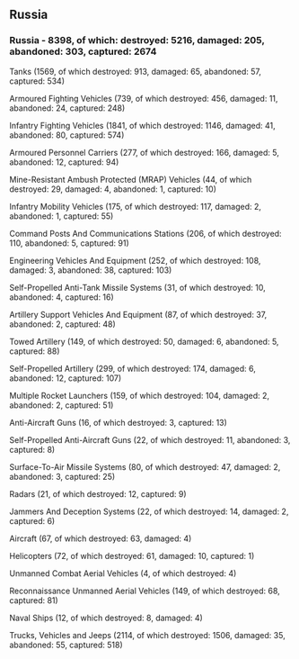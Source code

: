 
 
 ## Russia
 
 ### Russia - 8398, of which: destroyed: 5216, damaged: 205, abandoned: 303, captured: 2674

 

 

 Tanks (1569, of which destroyed: 913, damaged: 65, abandoned: 57, captured: 534)

 Armoured Fighting Vehicles (739, of which destroyed: 456, damaged: 11, abandoned: 24, captured: 248)

 Infantry Fighting Vehicles (1841, of which destroyed: 1146, damaged: 41, abandoned: 80, captured: 574)

 Armoured Personnel Carriers (277, of which destroyed: 166, damaged: 5, abandoned: 12, captured: 94)

 Mine-Resistant Ambush Protected (MRAP) Vehicles (44, of which destroyed: 29, damaged: 4, abandoned: 1, captured: 10)

 Infantry Mobility Vehicles (175, of which destroyed: 117, damaged: 2, abandoned: 1, captured: 55)

 Command Posts And Communications Stations (206, of which destroyed: 110, abandoned: 5, captured: 91)

 Engineering Vehicles And Equipment (252, of which destroyed: 108, damaged: 3, abandoned: 38, captured: 103)

 Self-Propelled Anti-Tank Missile Systems (31, of which destroyed: 10, abandoned: 4, captured: 16)

 Artillery Support Vehicles And Equipment (87, of which destroyed: 37, abandoned: 2, captured: 48)

 Towed Artillery (149, of which destroyed: 50, damaged: 6, abandoned: 5, captured: 88)

 Self-Propelled Artillery (299, of which destroyed: 174, damaged: 6, abandoned: 12, captured: 107)

 Multiple Rocket Launchers (159, of which destroyed: 104, damaged: 2, abandoned: 2, captured: 51)

 Anti-Aircraft Guns (16, of which destroyed: 3, captured: 13)

 Self-Propelled Anti-Aircraft Guns (22, of which destroyed: 11, abandoned: 3, captured: 8)

 Surface-To-Air Missile Systems (80, of which destroyed: 47, damaged: 2, abandoned: 3, captured: 25)

 Radars (21, of which destroyed: 12, captured: 9)

 Jammers And Deception Systems (22, of which destroyed: 14, damaged: 2, captured: 6)

 Aircraft (67, of which destroyed: 63, damaged: 4)

 Helicopters (72, of which destroyed: 61, damaged: 10, captured: 1)

 Unmanned Combat Aerial Vehicles (4, of which destroyed: 4)

 Reconnaissance Unmanned Aerial Vehicles (149, of which destroyed: 68, captured: 81)

 Naval Ships (12, of which destroyed: 8, damaged: 4)

 Trucks, Vehicles and Jeeps (2114, of which destroyed: 1506, damaged: 35, abandoned: 55, captured: 518)

